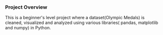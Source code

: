 ### Project Overview

 This is a beginner's level project where a dataset(Olympic Medals) is cleaned, visualized and analyzed using various libraries( pandas, matplotlib and numpy) in Python.


